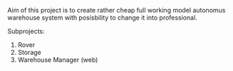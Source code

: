 Aim of this project is to create rather cheap full working model
autonomus warehouse system with posisbility to change it into
professional.

Subprojects:
1. Rover
2. Storage
3. Warehouse Manager (web)
